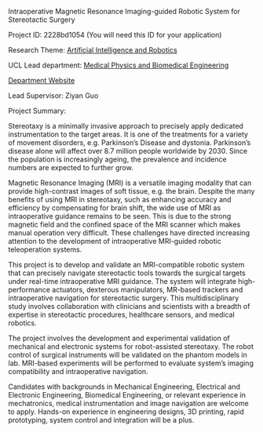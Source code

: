 Intraoperative Magnetic Resonance Imaging-guided Robotic System for Stereotactic Surgery

Project ID: 2228bd1054
(You will need this ID for your application)

Research Theme: [Artificial Intelligence and Robotics](../themes/artificial-intelligence-and-robotics.md)

UCL Lead department: [Medical Physics and Biomedical Engineering](../departments/medical-physics-and-biomedical-engineering.md)

[Department Website](https://www.ucl.ac.uk/medical-physics-biomedical-engineering)

Lead Supervisor: Ziyan Guo

Project Summary:

Stereotaxy is a minimally invasive approach to precisely apply dedicated instrumentation to the target areas. It is one of the treatments for a variety of movement disorders, e.g. Parkinson’s Disease and dystonia. Parkinson’s disease alone will affect over 8.7 million people worldwide by 2030. Since the population is increasingly ageing, the prevalence and incidence numbers are expected to further grow.
 
 Magnetic Resonance Imaging (MRI) is a versatile imaging modality that can provide high-contrast images of soft tissue, e.g. the brain. Despite the many benefits of using MRI in stereotaxy, such as enhancing accuracy and efficiency by compensating for brain shift, the wide use of MRI as intraoperative guidance remains to be seen. This is due to the strong magnetic field and the confined space of the MRI scanner which makes manual operation very difficult. These challenges have directed increasing attention to the development of intraoperative MRI-guided robotic teleoperation systems. 
 
 This project is to develop and validate an MRI-compatible robotic system that can precisely navigate stereotactic tools towards the surgical targets under real-time intraoperative MRI guidance. The system will integrate high-performance actuators, dexterous manipulators, MR-based trackers and intraoperative navigation for stereotactic surgery. This multidisciplinary study involves collaboration with clinicians and scientists with a breadth of expertise in stereotactic procedures, healthcare sensors, and medical robotics.
 
 The project involves the development and experimental validation of mechanical and electronic systems for robot-assisted stereotaxy. The robot control of surgical instruments will be validated on the phantom models in lab. MRI-based experiments will be performed to evaluate system’s imaging compatibility and intraoperative navigation. 
 
 Candidates with backgrounds in Mechanical Engineering, Electrical and Electronic Engineering, Biomedical Engineering, or relevant experience in mechatronics, medical instrumentation and image navigation are welcome to apply. Hands-on experience in engineering designs, 3D printing, rapid prototyping, system control and integration will be a plus.